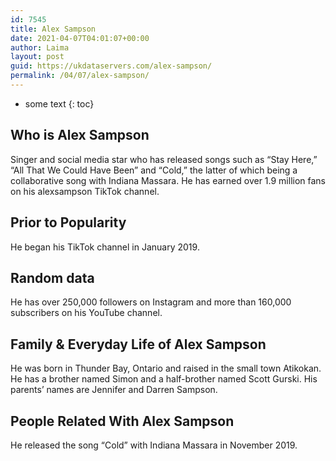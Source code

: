 ```yaml
---
id: 7545
title: Alex Sampson
date: 2021-04-07T04:01:07+00:00
author: Laima
layout: post
guid: https://ukdataservers.com/alex-sampson/
permalink: /04/07/alex-sampson/
---
```


* some text
{: toc}


## Who is Alex Sampson
                  
                  
                  
Singer and social media star who has released songs such as &#8220;Stay Here,&#8221; &#8220;All That We Could Have Been&#8221; and &#8220;Cold,&#8221; the latter of which being a collaborative song with Indiana Massara. He has earned over 1.9 million fans on his alexsampson TikTok channel.  
                  
              
            
              
            
                
                
                
## Prior to Popularity
                  
                  
                  
He began his TikTok channel in January 2019. 
                  
              
            
              
            
                
                
                
## Random data
                  
                  
                  
He has over 250,000 followers on Instagram and more than 160,000 subscribers on his YouTube channel. 
                  
              
            
              
            
                
                
                
## Family & Everyday Life of Alex Sampson
                  
                  
                  
He was born in Thunder Bay, Ontario and raised in the small town Atikokan. He has a brother named Simon and a half-brother named Scott Gurski. His parents&#8217; names are Jennifer and Darren Sampson. 
                  
              
            
              
            
                
                
                
## People Related With Alex Sampson
                  
                  
                  
He released the song &#8220;Cold&#8221; with Indiana Massara in November 2019. 
                  
              
            
              
            
                
              
            
              
              
            
            
              
            
          
          
          